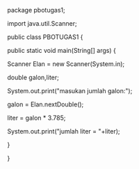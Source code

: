 package pbotugas1;

import java.util.Scanner;

public class PBOTUGAS1 {

  public static void main(String[] args) {

  Scanner Elan = new Scanner(System.in);

  double galon,liter;

  System.out.print("masukan jumlah galon:");

  galon = Elan.nextDouble();

  

  liter = galon * 3.785;

  

  System.out.print("jumlah liter = "+liter);

  

  }

}
